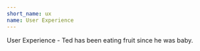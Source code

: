 ```yaml
---
short_name: ux
name: User Experience
---
```

User Experience - Ted has been eating fruit since he was baby.
